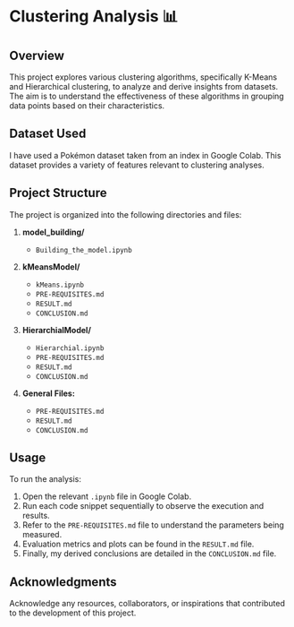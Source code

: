 # Clustering Analysis 📊

## Overview
This project explores various clustering algorithms, specifically K-Means and Hierarchical clustering, to analyze and derive insights from datasets. The aim is to understand the effectiveness of these algorithms in grouping data points based on their characteristics.

## Dataset Used
I have used a Pokémon dataset taken from an index in Google Colab. This dataset provides a variety of features relevant to clustering analyses.

## Project Structure
The project is organized into the following directories and files:

1. **model_building/**  
   - `Building_the_model.ipynb`
  
2. **kMeansModel/**  
   - `kMeans.ipynb`  
   - `PRE-REQUISITES.md`  
   - `RESULT.md`  
   - `CONCLUSION.md`  

3. **HierarchialModel/**  
   - `Hierarchial.ipynb`  
   - `PRE-REQUISITES.md`  
   - `RESULT.md`  
   - `CONCLUSION.md`  

4. **General Files:**  
   - `PRE-REQUISITES.md`  
   - `RESULT.md`  
   - `CONCLUSION.md`  

## Usage
To run the analysis:

1. Open the relevant `.ipynb` file in Google Colab.
2. Run each code snippet sequentially to observe the execution and results.
3. Refer to the `PRE-REQUISITES.md` file to understand the parameters being measured.
4. Evaluation metrics and plots can be found in the `RESULT.md` file.
5. Finally, my derived conclusions are detailed in the `CONCLUSION.md` file.

## Acknowledgments
Acknowledge any resources, collaborators, or inspirations that contributed to the development of this project.
